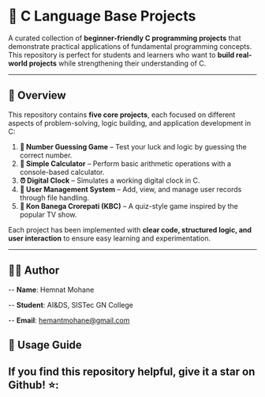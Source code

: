 # 🎯 C Language Base Projects

A curated collection of **beginner-friendly C programming projects** that demonstrate practical applications of fundamental programming concepts.  
This repository is perfect for students and learners who want to **build real-world projects** while strengthening their understanding of C.

---

## 📖 Overview

This repository contains **five core projects**, each focused on different aspects of problem-solving, logic building, and application development in C:

1. **🔢 Number Guessing Game** – Test your luck and logic by guessing the correct number.  
2. **🧮 Simple Calculator** – Perform basic arithmetic operations with a console-based calculator.  
3. **⏰ Digital Clock** – Simulates a working digital clock in C.  
4. **👤 User Management System** – Add, view, and manage user records through file handling.  
5. **🎲 Kon Banega Crorepati (KBC)** – A quiz-style game inspired by the popular TV show.  

Each project has been implemented with **clear code, structured logic, and user interaction** to ensure easy learning and experimentation.

---

## 👨‍💻 Author

-- **Name**: Hemnat Mohane

-- **Student**: AI&DS, SISTec GN College

-- **Email**: hemantmohane@gmail.com


## 🚀 Usage Guide

If you find this repository helpful, give it a star on Github! ⭐:
---



